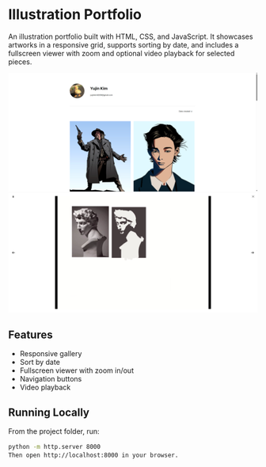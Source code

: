 # Illustration Portfolio

An illustration portfolio built with HTML, CSS, and JavaScript. It showcases artworks in a responsive grid, supports sorting by date, and includes a fullscreen viewer with zoom and optional video playback for selected pieces.

![Home](screenshots/home.png)  
![Viewer](screenshots/viewer.png)  

## Features
- Responsive gallery
- Sort by date
- Fullscreen viewer with zoom in/out
- Navigation buttons
- Video playback

## Running Locally
From the project folder, run:
```bash
python -m http.server 8000
Then open http://localhost:8000 in your browser.